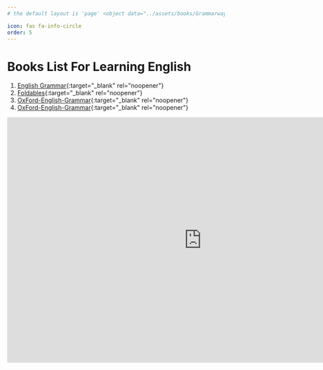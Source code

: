 ```yaml
---
# the default layout is 'page' <object data="../assets/books/Grammarway-1.pdf" width="1000" height="1000" type='application/pdf'></object> <iframe src="../assets/books/Grammarway-1.pdf" width="100%" height="600px" style="border: none;"></iframe>

icon: fas fa-info-circle
order: 5
---
```


# Books List For Learning English
1. [English Grammar](/assets/books/Grammarway-1.pdf){:target="_blank" rel="noopener"}
2. [Foldables](/assets/books/new-book/Foldables/index.html){:target="_blank" rel="noopener"}
3. [OxFord-English-Grammar](/assets/books/new-book/Oxford-English-Grammar/index.html){:target="_blank" rel="noopener"}
4. [OxFord-English-Grammar](https://docs.google.com/presentation/d/12JMm7dvuOaTzP561IdGnr0k_R94Cfxxar1Ud4_SmDQY/edit?usp=sharing){:target="_blank" rel="noopener"}

<iframe src="https://docs.google.com/presentation/d/12JMm7dvuOaTzP561IdGnr0k_R94Cfxxar1Ud4_SmDQY/embed?start=true&loop=true&delayms=3000" 
        frameborder="0" 
        width="900" 
        height="569" 
        allowfullscreen="true" 
        mozallowfullscreen="true" 
        webkitallowfullscreen="true">
</iframe>
